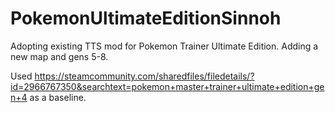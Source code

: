 # PokemonUltimateEditionSinnoh
Adopting existing TTS mod for Pokemon Trainer Ultimate Edition. Adding a new map and gens 5-8. 

Used https://steamcommunity.com/sharedfiles/filedetails/?id=2966767350&searchtext=pokemon+master+trainer+ultimate+edition+gen+4 as a baseline.
